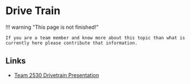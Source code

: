 # Drive Train

!!! warning "This page is not finished!"

    If you are a team member and know more about this topic than what is currently here please contribute that information.


## Links

- [Team 2530 Drivetrain Presentation](https://drive.google.com/file/d/1FIJBzelCz5jksBa8-9aQ0DRfvjmx3JgI/view)